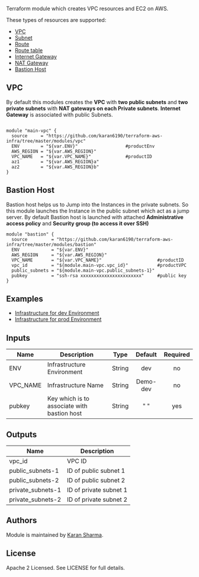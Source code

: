 Terraform module which creates VPC resources and EC2 on AWS.

These types of resources are supported:

* [VPC](https://www.terraform.io/docs/providers/aws/r/vpc.html)
* [Subnet](https://www.terraform.io/docs/providers/aws/r/subnet.html)
* [Route](https://www.terraform.io/docs/providers/aws/r/route.html)
* [Route table](https://www.terraform.io/docs/providers/aws/r/route_table.html)
* [Internet Gateway](https://www.terraform.io/docs/providers/aws/r/internet_gateway.html)
* [NAT Gateway](https://www.terraform.io/docs/providers/aws/r/nat_gateway.html)
* [Bastion Host](https://www.terraform.io/docs/providers/aws/r/instance.html)

## VPC
By default this modules creates the **VPC** with **two public subnets** and **two private subnets** with **NAT gateways on each Private subnets**.
**Internet Gateway** is associated with public Subnets.

```hcl

module "main-vpc" {
  source     = "https://github.com/karan6190/terraform-aws-infra/tree/master/modules/vpc"
  ENV        = "${var.ENV}"                  #productEnv
  AWS_REGION = "${var.AWS_REGION}"
  VPC_NAME   = "${var.VPC_NAME}"             #productID
  az1        = "${var.AWS_REGION}a"
  az2        = "${var.AWS_REGION}b"
}

```
## Bastion Host
Bastion host helps us to Jump into the Instances in the private subnets.
So this module launches the Instance in the public subnet which act as a jump server.
By default Bastion host is launched with attached **Administrative access policy** and **Security group (to access it over SSH)**

```hcl
module "bastion" {
  source         = "https://github.com/karan6190/terraform-aws-infra/tree/master/modules/bastion"
  ENV            = "${var.ENV}"
  AWS_REGION     = "${var.AWS_REGION}"
  VPC_NAME       = "${var.VPC_NAME}"                     #productID
  vpc_id         = "${module.main-vpc.vpc_id}"           #productVPC
  public_subnets = "${module.main-vpc.public_subnets-1}"
  pubkey         = "ssh-rsa xxxxxxxxxxxxxxxxxxxxxxx"     #public key
}

```

## Examples

* [Infrastructure for dev Environment](https://github.com/karan6190/terraform-aws-infra/tree/master/examples/infra-dev)
* [Infrastructure for prod Environment](https://github.com/karan6190/terraform-aws-infra/tree/master/examples/infra-prod)

## Inputs

| Name | Description | Type | Default | Required |
|------|-------------|:----:|:-----:|:-----:|
| ENV | Infrastructure Environment | String | dev | no |
| VPC_NAME | Infrastructure Name | String | Demo-dev | no |
| pubkey | Key which is to associate with bastion host | String | " " | yes

## Outputs

| Name | Description |
|------|-------------|
| vpc_id | VPC ID |
| public_subnets-1 | ID of public subnet 1 |
| public_subnets-2 | ID of public subnet 2 |
| private_subnets-1 | ID of private subnet 1 |
| private_subnets-2 | ID of private subnet 2 |

## Authors

Module is maintained by [Karan Sharma](https://github.com/karan6190).

## License

Apache 2 Licensed. See LICENSE for full details.



